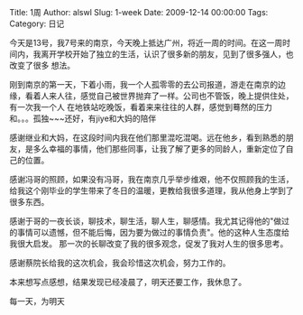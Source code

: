 Title: 1周
Author: alswl
Slug: 1-week
Date: 2009-12-14 00:00:00
Tags: 
Category: 日记

今天是13号，我7号来的南京，今天晚上抵达广州，将近一周的时间。在这一周时间内，我离开学校开始了独立的生活，认识了很多新的朋友，见到了很多强人，也改变了很多
想法。

刚到南京的第一天，下着小雨，我一个人孤零零的去公司报道，游走在南京的边缘，看着人来人往，感觉自己被世界抛弃了一样。公司也不管饭，晚上提供住处，有一次我一个人
在地铁站吃晚饭，看着来来往往的人群，感觉到蓦然的压力和。。。孤独~~~还好，有jiye和大妈的陪伴

感谢继业和大妈，在这段时间内我在他们那里混吃混喝。远在他乡，看到熟悉的朋友，是多么幸福的事情，他们那些同事，让我了解了更多的同龄人，重新定位了自己的位置。

感谢冯哥的照顾，如果没有冯哥，我在南京几乎举步维艰，他不仅照顾我的生活，给我这个刚毕业的学生带来了冬日的温暖，更教给我很多道理，我从他身上学到了很多东西。

感谢于哥的一夜长谈，聊技术，聊生活，聊人生，聊感情。我尤其记得他的"做过的事情可以遗憾，但不能后悔，因为要为做过的事情负责"。他的这种人生态度给我很大启发。
那一次的长聊改变了我的很多观念，促发了我对人生的很多思考。

感谢蔡院长给我的这次机会，我会珍惜这次机会，努力工作的。

本来想写点感想，结果发现已经凌晨了，明天还要工作，我休息了。

每一天，为明天

